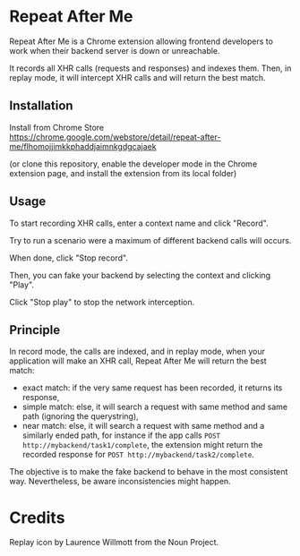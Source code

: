 # Repeat After Me

Repeat After Me is a Chrome extension allowing frontend developers to work when their backend server is down or unreachable.

It records all XHR calls (requests and responses) and indexes them. Then, in replay mode, it will intercept XHR calls and will return the best match.

## Installation

Install from Chrome Store https://chrome.google.com/webstore/detail/repeat-after-me/flhomojjimkkphaddjaimnkgdgcajaek

(or clone this repository, enable the developer mode in the Chrome extension page, and install the extension from its local folder)

## Usage

To start recording XHR calls, enter a context name and click "Record".

Try to run a scenario were a maximum of different backend calls will occurs.

When done, click "Stop record".

Then, you can fake your backend by selecting the context and clicking "Play".

Click "Stop play" to stop the network interception.

## Principle

In record mode, the calls are indexed, and in replay mode, when your application will make an XHR call, Repeat After Me will return the best match:

- exact match: if the very same request has been recorded, it returns its response,
- simple match: else, it will search a request with same method and same path (ignoring the querystring),
- near match: else, it will search a request with same method and a similarly ended path, for instance if the app calls `POST http://mybackend/task1/complete`, the extension might return the recorded response for `POST http://mybackend/task2/complete`.

The objective is to make the fake backend to behave in the most consistent way. Nevertheless, be aware inconsistencies might happen.


# Credits

Replay icon by Laurence Willmott from the Noun Project.